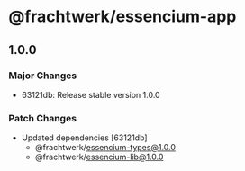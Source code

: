 # @frachtwerk/essencium-app

## 1.0.0

### Major Changes

- 63121db: Release stable version 1.0.0

### Patch Changes

- Updated dependencies [63121db]
  - @frachtwerk/essencium-types@1.0.0
  - @frachtwerk/essencium-lib@1.0.0
